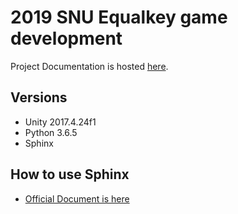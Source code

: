 # 2019 SNU Equalkey game development

Project Documentation is hosted [here](https://torect.readthedocs.io/en/latest/).

## Versions

* Unity 2017.4.24f1
* Python 3.6.5
* Sphinx

## How to use Sphinx

* [Official Document is here](http://www.sphinx-doc.org/en/master/usage/quickstart.html#setting-up-the-documentation-sources)

